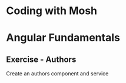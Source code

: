 # Coding with Mosh

# Angular Fundamentals

## Exercise - Authors

Create an authors component and service